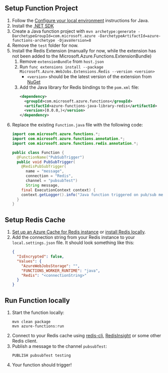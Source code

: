 ## Setup Function Project
1. Follow the [Configure your local environment](https://learn.microsoft.com/azure/azure-functions/create-first-function-vs-code-java#configure-your-environment) instructions for Java.
1. Install the [.NET SDK](https://aka.ms/dotnet-download)
1. Create a Java function project with `mvn archetype:generate -DarchetypeGroupId=com.microsoft.azure -DarchetypeArtifactId=azure-functions-archetype -DjavaVersion=8`
1. Remove the `test` folder for now.
1. Install the Redis Extension (manually for now, while the extension has not been added to the Microsoft.Azure.Functions.ExtensionBundle)
   1. Remove `extensionBundle` from `host.json`
   1. Run `func extensions install --package Microsoft.Azure.WebJobs.Extensions.Redis --version <version>`
      - `<version>` should be the latest version of the extension from [NuGet](https://www.nuget.org/packages/Microsoft.Azure.WebJobs.Extensions.Redis)
   1. Add the Java library for Redis bindings to the `pom.xml` file:
      ```xml
      <dependency>
        <groupId>com.microsoft.azure.functions</groupId>
        <artifactId>azure-functions-java-library-redis</artifactId>
        <version>[0.0.0,)</version>
      </dependency>
      ```
1. Replace the existing `Function.java` file with the following code:
    ```java
    import com.microsoft.azure.functions.*;
    import com.microsoft.azure.functions.annotation.*;
    import com.microsoft.azure.functions.redis.annotation.*;

    public class Function {
      @FunctionName("PubSubTrigger")
      public void PubSubTrigger(
        @RedisPubSubTrigger(
          name = "message",
          connection = "Redis",
          channel = "pubsubTest")
          String message,
        final ExecutionContext context) {
        context.getLogger().info("Java function triggered on pub/sub message '" + message + "' from channel 'pubsubTest'.");
      }
    }
    ```

## Setup Redis Cache
1. [Set up an Azure Cache for Redis instance](https://learn.microsoft.com/azure/azure-cache-for-redis/quickstart-create-redis) or [install Redis locally](https://redis.io/download/).
1. Add the connection string from your Redis instance to your `local.settings.json` file.
   It should look something like this:
    ```json
    {
      "IsEncrypted": false,
      "Values": {
        "AzureWebJobsStorage": "",
        "FUNCTIONS_WORKER_RUNTIME": "java",
        "Redis": "<connectionString>"
      }
    }
    ```

## Run Function locally
1. Start the function locally:
   ```
   mvn clean package
   mvn azure-functions:run
   ```
1. Connect to your Redis cache using [redis-cli](https://redis.io/docs/ui/cli/), [RedisInsight](https://redis.com/redis-enterprise/redis-insight/) or some other Redis client.
1. Publish a message to the channel `pubsubTest`:
   ```
   PUBLISH pubsubTest testing
   ```
1. Your function should trigger!